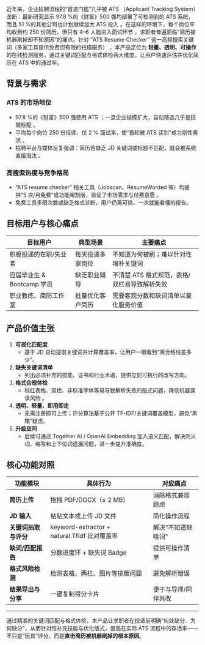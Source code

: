 近年来，企业招聘流程的“首道门槛”几乎被 ATS （Applicant Tracking System）垄断：最新研究显示 97.8 %的《财富》500 强均部署了可检测到的 ATS 系统，而且 51 %的其他公司也计划继续加大 ATS 投入  。在这样的环境下，每个岗位平均收到约 250 份简历，但只有 4–6 人能进入面试环节 ，求职者普遍面临“简历被机器刷掉却不知原因”的痛点。针对 “ATS Resume Checker” 这一高频搜索关键词（多家工具提供免费但有限的扫描服务）  ，本产品定位为 **轻量、透明、可操作** 的在线检测服务，通过关键词匹配与格式体检两大维度，让用户快速评估并优化简历在 ATS 中的通过率。

## **背景与需求**

### **ATS 的市场地位**

- 97.8 %的《财富》500 强使用 ATS ；一旦企业规模扩大，自动筛选几乎是招聘标配 。
- 平均每个岗位 250 份投递、仅 2 % 面试率，使“首轮被 ATS 读到”成为刚性需求 。
- 招聘平台与媒体反复强调：简历若缺乏 JD 关键词或标题不匹配，就会被系统直接淘汰 。

### **高搜索热度与竞争格局**

- “ATS resume checker” 相关工具（Jobscan、ResumeWorded 等）均提供“5 次/月免费”或功能阉割版，验证了市场需求与付费意愿 。
- 免费工具多限次数或缺乏格式诊断，用户仍需可信、一次就能看懂的报告。

## **目标用户与核心痛点**

| **目标用户** | **典型场景** | **主要痛点** |
| --- | --- | --- |
| 积极投递的在职/失业者 | 每天投递多家岗位 | 不知道为何被刷；难以针对性增补关键词 |
| 应届毕业生 & Bootcamp 学员 | 缺乏职业辅导 | 不清楚 ATS 格式规范，表格/双栏易导致解析失败 |
| 职业教练、简历工作室 | 批量优化客户简历 | 需要客观分数和缺词清单以量化服务价值 |

## **产品价值主张**

1. **可视化匹配度**
    - 基于 JD 自动提取关键词并计算覆盖率，让用户一眼看到“离合格线差多少”。
2. **缺失关键词清单**
    - 列出必须补充的技能、证书和行业术语，提供立刻可执行的改写方向。
3. **格式合规体检**
    - 标红表格、双栏、非标准字体等易导致解析失败的版式问题，降低机器误读风险 。
4. **透明、轻量、即用即走**
    - 无需注册即可上传；评分算法基于公开 TF-IDF/关键词覆盖模型，避免“黑箱”疑虑。
5. **升级空间**
    - 后续可通过 Together AI / OpenAI Embedding 加入语义匹配，解决同义词、缩写和上下位词遗漏问题，进一步提升准确度。

## **核心功能对照**

| **功能模块** | **具体行为** | **对应痛点** |
| --- | --- | --- |
| **简历上传** | 拖拽 PDF/DOCX（≤ 2 MB） | 消除格式兼容顾虑 |
| **JD 输入** | 粘贴文本或上传 JD 文件 | 简化操作流程 |
| **关键词抽取与评分** | keyword-extractor + natural.TfIdf 比对覆盖率 | 解决“不知道缺啥词” |
| **缺词/匹配报告** | 分数进度环 + 缺失词 Badge | 提供可操作清单 |
| **格式风险检测** | 检测表格、两栏、图片等排版问题 | 避免解析错误 |
| **结果导出与分享** | 一键复制得分卡片 | 便于与导师/同伴共改 |

---

通过精准的关键词匹配与格式体检，本产品让求职者在投递前明确“何处缺分、为何缺分”，从而针对性补充技能与优化版式，提高在实际 ATS 流程中的存活率——不只是“玩具”评分，而是**直击简历被机器刷掉的根本原因**。